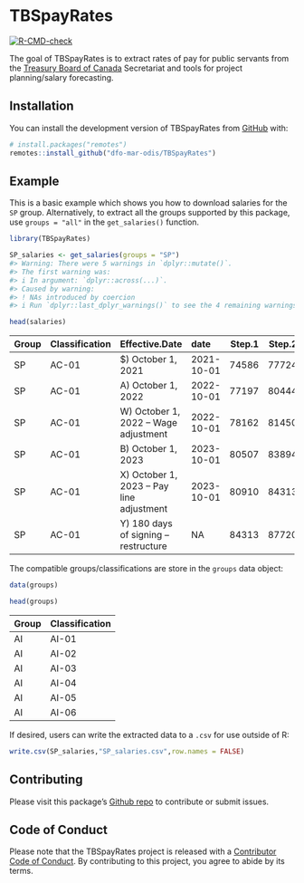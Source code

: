 
<!-- README.md is generated from README.Rmd. Please edit that file -->

# TBSpayRates

<!-- badges: start -->

[![R-CMD-check](https://github.com/dfo-mar-odis/TBSpayRates/actions/workflows/R-CMD-check.yaml/badge.svg)](https://github.com/dfo-mar-odis/TBSpayRates/actions/workflows/R-CMD-check.yaml)
<!-- badges: end -->

The goal of TBSpayRates is to extract rates of pay for public servants
from the [Treasury Board of
Canada](https://www.tbs-sct.canada.ca/pubs_pol/hrpubs/coll_agre/rates-taux-eng.asp)
Secretariat and tools for project planning/salary forecasting.

## Installation

You can install the development version of TBSpayRates from
[GitHub](https://github.com/) with:

``` r
# install.packages("remotes")
remotes::install_github("dfo-mar-odis/TBSpayRates")
```

## Example

This is a basic example which shows you how to download salaries for the
`SP` group. Alternatively, to extract all the groups supported by this
package, use `groups = "all"` in the `get_salaries()` function.

``` r
library(TBSpayRates)

SP_salaries <- get_salaries(groups = "SP")
#> Warning: There were 5 warnings in `dplyr::mutate()`.
#> The first warning was:
#> i In argument: `dplyr::across(...)`.
#> Caused by warning:
#> ! NAs introduced by coercion
#> i Run `dplyr::last_dplyr_warnings()` to see the 4 remaining warnings.
```

``` r
head(salaries)
```

| Group | Classification | Effective.Date                            | date       | Step.1 | Step.2 | Step.3 | Step.4 | Step.5 | Step.6 | Step.7 | Step.8 | Step.9 | Step.10 | Step.11 | Step.12 | Step.13 | Step.14 | Step.15 | Step.16 | Range.Step.1 |
|:------|:---------------|:------------------------------------------|:-----------|-------:|-------:|-------:|-------:|-------:|-------:|-------:|-------:|-------:|--------:|--------:|--------:|--------:|--------:|--------:|--------:|:-------------|
| SP    | AC-01          | \$) October 1, 2021                       | 2021-10-01 |  74586 |  77724 |  80866 |  84001 |  87137 |  90880 |  94605 |  98128 | 101501 |  104890 |  108824 |  112907 |  116988 |  121751 |      NA |      NA | NA           |
| SP    | AC-01          | A\) October 1, 2022                       | 2022-10-01 |  77197 |  80444 |  83696 |  86941 |  90187 |  94061 |  97916 | 101562 | 105054 |  108561 |  112633 |  116859 |  121083 |  126012 |      NA |      NA | NA           |
| SP    | AC-01          | W\) October 1, 2022 – Wage adjustment     | 2022-10-01 |  78162 |  81450 |  84742 |  88028 |  91314 |  95237 |  99140 | 102832 | 106367 |  109918 |  114041 |  118320 |  122597 |  127587 |      NA |      NA | NA           |
| SP    | AC-01          | B\) October 1, 2023                       | 2023-10-01 |  80507 |  83894 |  87284 |  90669 |  94053 |  98094 | 102114 | 105917 | 109558 |  113216 |  117462 |  121870 |  126275 |  131415 |      NA |      NA | NA           |
| SP    | AC-01          | X\) October 1, 2023 – Pay line adjustment | 2023-10-01 |  80910 |  84313 |  87720 |  91122 |  94523 |  98584 | 102625 | 106447 | 110106 |  113782 |  118049 |  122479 |  126906 |  132072 |      NA |      NA | NA           |
| SP    | AC-01          | Y\) 180 days of signing – restructure     | NA         |  84313 |  87720 |  91122 |  94523 |  98584 | 102625 | 106447 | 110106 | 113782 |  118049 |  122479 |  126906 |  132072 |  137144 |  142410 |  147878 | NA           |

The compatible groups/classifications are store in the `groups` data
object:

``` r
data(groups)
```

``` r
head(groups)
```

| Group | Classification |
|:------|:---------------|
| AI    | AI-01          |
| AI    | AI-02          |
| AI    | AI-03          |
| AI    | AI-04          |
| AI    | AI-05          |
| AI    | AI-06          |

If desired, users can write the extracted data to a `.csv` for use
outside of R:

``` r
write.csv(SP_salaries,"SP_salaries.csv",row.names = FALSE)
```

## Contributing

Please visit this package’s [Github
repo](https://github.com/dfo-mar-odis/TBSpayRates) to contribute or
submit issues.

## Code of Conduct

Please note that the TBSpayRates project is released with a [Contributor
Code of
Conduct](https://dfo-mar-odis.github.io/TBSpayRates/CODE_OF_CONDUCT.html).
By contributing to this project, you agree to abide by its terms.
